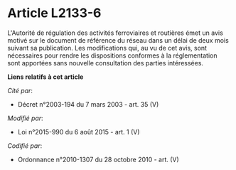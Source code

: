 # Article L2133-6

L'Autorité de régulation des activités ferroviaires et routières émet un avis motivé sur le document de référence du réseau
dans un délai de deux mois suivant sa publication. Les modifications qui, au vu de cet avis, sont nécessaires pour rendre les
dispositions conformes à la réglementation sont apportées sans nouvelle consultation des parties intéressées.

**Liens relatifs à cet article**

_Cité par_:

  - Décret n°2003-194 du 7 mars 2003 - art. 35 (V)

_Modifié par_:

  - Loi n°2015-990 du 6 août 2015 - art. 1 (V)

_Codifié par_:

  - Ordonnance n°2010-1307 du 28 octobre 2010 - art. (V)

